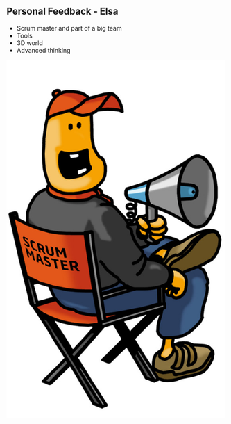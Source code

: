 ## Personal Feedback - Elsa 
- Scrum master and part of a big team
- Tools
- 3D world
- Advanced thinking

![sm](../images/jolegat-gloger-scrum-master.jpg)
